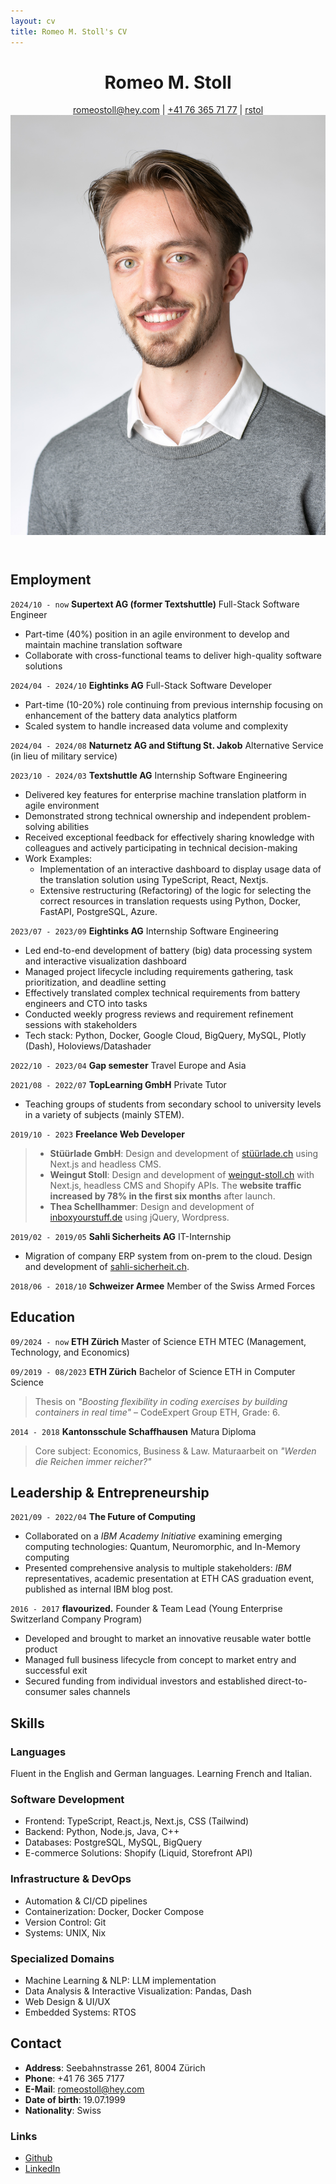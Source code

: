 ```yaml
---
layout: cv
title: Romeo M. Stoll's CV
---
```


<header>
  <div>
    <h1>Romeo M. Stoll</h1>
    <div id="webaddress">
      <a href="mailto:romeostoll@hey.com">romeostoll@hey.com</a>
 | <a href="tel:+41763657177">+41 76 365 71 77</a>
 | <i class="fa fa-github"></i> <a href="https://github.com/rstol">rstol</a>
  </div>
  </div>
  <img src="/../assets/BewerbungsfotoSeite2022.jpg" alt="Picture of Romeo Stoll" id="profile-picture">
</header>

<!-- ## Currently
I’m a Computer Science student at ETH Zürich shortly before graduation and looking to work as a software developer skillfully realizing ideas. I enjoy finding solutions that make hard problems seem simple by using effective abstractions.
In the fall of 2022, I took a gap semester to fulfill my dream of traveling the world for 6 months. This has taught me many life skills as flexibility, negotiation, self-sufficiency, and improvisation. -->

## Employment

`2024/10 - now`
**Supertext AG (former Textshuttle)** Full-Stack Software Engineer

- Part-time (40%) position in an agile environment to develop and maintain machine translation software
- Collaborate with cross-functional teams to deliver high-quality software solutions

`2024/04 - 2024/10`
**Eightinks AG** Full-Stack Software Developer

- Part-time (10-20%) role continuing from previous internship focusing on enhancement of the battery data analytics platform
- Scaled system to handle increased data volume and complexity

`2024/04 - 2024/08`
**Naturnetz AG and Stiftung St. Jakob** Alternative Service (in lieu of military service)

`2023/10 - 2024/03`
**Textshuttle AG** Internship Software Engineering

- Delivered key features for enterprise machine translation platform in agile environment
- Demonstrated strong technical ownership and independent problem-solving abilities
- Received exceptional feedback for effectively sharing knowledge with colleagues and actively participating in technical decision-making
- Work Examples:
  - Implementation of an interactive dashboard to display usage data of the translation solution using TypeScript, React, Nextjs.
  - Extensive restructuring (Refactoring) of the logic for selecting the correct resources in translation requests using Python, Docker, FastAPI, PostgreSQL, Azure.

`2023/07 - 2023/09`
**Eightinks AG** Internship Software Engineering

- Led end-to-end development of battery (big) data processing system and interactive visualization dashboard
- Managed project lifecycle including requirements gathering, task prioritization, and deadline setting
- Effectively translated complex technical requirements from battery engineers and CTO into tasks
- Conducted weekly progress reviews and requirement refinement sessions with stakeholders
- Tech stack: Python, Docker, Google Cloud, BigQuery, MySQL, Plotly (Dash), Holoviews/Datashader

`2022/10 - 2023/04`
**Gap semester** Travel Europe and Asia

`2021/08 - 2022/07`
**TopLearning GmbH** Private Tutor

- Teaching groups of students from secondary school to university levels in a variety of subjects (mainly STEM).

`2019/10 - 2023`
**Freelance Web Developer**

> - **Stüürlade GmbH**: Design and development of [stüürlade.ch](https://stüürlade.ch) using Next.js and headless CMS.
> - **Weingut Stoll**: Design and development of [weingut-stoll.ch](https://weingut-stoll.ch) with Next.js, headless CMS and Shopify APIs. The **website traffic increased by 78% in the first six months** after launch.
> - **Thea Schellhammer**: Design and development of [inboxyourstuff.de](https://inboxyourstuff.de) using jQuery, Wordpress.

`2019/02 - 2019/05`
**Sahli Sicherheits AG** IT-Internship

- Migration of company ERP system from on-prem to the cloud. Design and development of [sahli-sicherheit.ch](https://sahli-sicherheit.ch).

`2018/06 - 2018/10`
**Schweizer Armee** Member of the Swiss Armed Forces

## Education

`09/2024 - now`
**ETH Zürich** Master of Science ETH MTEC (Management, Technology, and Economics)

`09/2019 - 08/2023`
**ETH Zürich** Bachelor of Science ETH in Computer Science

> Thesis on _"Boosting flexibility in coding exercises by building containers in real time"_ – CodeExpert Group ETH, Grade: 6.

`2014 - 2018`
**Kantonsschule Schaffhausen** Matura Diploma

> Core subject: Economics, Business & Law. Maturaarbeit on _"Werden die Reichen immer reicher?"_

## Leadership & Entrepreneurship

`2021/09 - 2022/04`
**The Future of Computing**

- Collaborated on a _IBM Academy Initiative_ examining emerging computing technologies: Quantum, Neuromorphic, and In-Memory computing
- Presented comprehensive analysis to multiple stakeholders: _IBM_ representatives, academic presentation at ETH CAS graduation event, published as internal IBM blog post.

`2016 - 2017`
**flavourized.** Founder & Team Lead (Young Enterprise Switzerland Company Program)

- Developed and brought to market an innovative reusable water bottle product
- Managed full business lifecycle from concept to market entry and successful exit
- Secured funding from individual investors and established direct-to-consumer sales channels
<!-- - Designed and executed marketing strategy including event presence and online sales -->

## Skills

### Languages

Fluent in the English and German languages. Learning French and Italian.

### Software Development

  <ul class="two-column-list">
    <li>Frontend: TypeScript, React.js, Next.js, CSS (Tailwind)</li>
    <li>Backend: Python, Node.js, Java, C++</li>
    <li>Databases: PostgreSQL, MySQL, BigQuery</li>
    <li>E-commerce Solutions: Shopify (Liquid, Storefront API)</li>
  </ul>
  
### Infrastructure & DevOps
  <ul class="two-column-list">
    <li>Automation & CI/CD pipelines</li>
    <li>Containerization: Docker, Docker Compose</li>
    <li>Version Control: Git</li>
    <li>Systems: UNIX, Nix</li>
  </ul>
  
### Specialized Domains
  <ul class="two-column-list">
    <li>Machine Learning & NLP: LLM implementation</li>
    <li>Data Analysis & Interactive Visualization: Pandas, Dash</li>
    <li>Web Design & UI/UX</li>
    <li>Embedded Systems: RTOS</li>
  </ul>

## Contact

<ul class="two-column-list">
<li><strong>Address</strong>: Seebahnstrasse 261, 8004 Zürich</li>
<li><strong>Phone</strong>: +41 76 365 7177</li>
<li><strong>E-Mail</strong>: <a href="mailto:romeostoll@hey.com">romeostoll@hey.com</a></li>
<li><strong>Date of birth</strong>: 19.07.1999</li>
<li><strong>Nationality</strong>: Swiss</li>
</ul>

### Links

<!-- fa is fontawesome, ai are academicons -->
<ul class="two-column-list">
<li><i class="fa fa-github"></i> <a href="http://github.com/rstol">Github</a></li>
<li><i class="fa fa-linkedin"></i> <a href="https://www.linkedin.com/in/romeo-stoll-276238171">LinkedIn</a></li>
</ul>

<!-- ### References

Available on request. -->

<!-- ### Footer

Last updated: May 2023 -->
